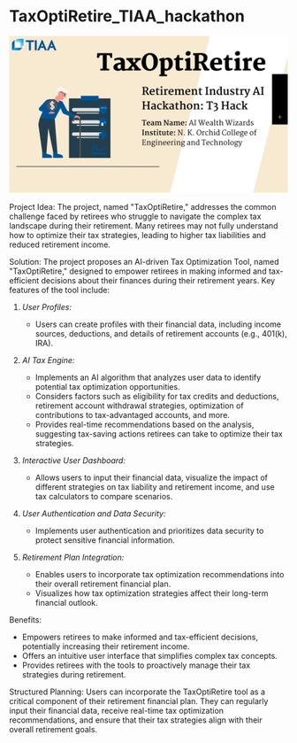 # TaxOptiRetire_TIAA_hackathon
<pre>
<img src="/imgs/1.png" width="1000"> 
</pre>
Project Idea:
The project, named "TaxOptiRetire," addresses the common challenge faced by retirees who struggle to navigate the complex tax landscape during their retirement. Many retirees may not fully understand how to optimize their tax strategies, leading to higher tax liabilities and reduced retirement income.

Solution:
The project proposes an AI-driven Tax Optimization Tool, named "TaxOptiRetire," designed to empower retirees in making informed and tax-efficient decisions about their finances during their retirement years. Key features of the tool include:

1. *User Profiles:*
   - Users can create profiles with their financial data, including income sources, deductions, and details of retirement accounts (e.g., 401(k), IRA).

2. *AI Tax Engine:*
   - Implements an AI algorithm that analyzes user data to identify potential tax optimization opportunities.
   - Considers factors such as eligibility for tax credits and deductions, retirement account withdrawal strategies, optimization of contributions to tax-advantaged accounts, and more.
   - Provides real-time recommendations based on the analysis, suggesting tax-saving actions retirees can take to optimize their tax strategies.

3. *Interactive User Dashboard:*
   - Allows users to input their financial data, visualize the impact of different strategies on tax liability and retirement income, and use tax calculators to compare scenarios.

4. *User Authentication and Data Security:*
   - Implements user authentication and prioritizes data security to protect sensitive financial information.

5. *Retirement Plan Integration:*
   - Enables users to incorporate tax optimization recommendations into their overall retirement financial plan.
   - Visualizes how tax optimization strategies affect their long-term financial outlook.

Benefits:
- Empowers retirees to make informed and tax-efficient decisions, potentially increasing their retirement income.
- Offers an intuitive user interface that simplifies complex tax concepts.
- Provides retirees with the tools to proactively manage their tax strategies during retirement.

Structured Planning:
Users can incorporate the TaxOptiRetire tool as a critical component of their retirement financial plan. They can regularly input their financial data, receive real-time tax optimization recommendations, and ensure that their tax strategies align with their overall retirement goals.
